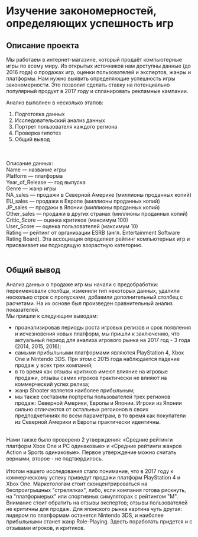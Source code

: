 
# Изучение закономерностей, определяющих успешность игр

## Описание проекта
Мы работаем в интернет-магазине, который продаёт компьютерные игры по всему миру. Из открытых источников нам доступны данные (до 2016 года) о продажах игр, оценки пользователей и экспертов, жанры и платформы. Нам нужно выявить определяющие успешность игры закономерности. Это позволит сделать ставку на потенциально популярный продукт в 2017 году и спланировать рекламные кампании. 

Анализ выполнен в несколько этапов:

1. Подготовка данных 
2. Исследовательский анализ данных 
3. Портрет пользователя каждого региона 
4. Проверка гипотез 
5. Общий вывод
<br>
<br>
Описание данных:
<br>
Name — название игры
<br>
Platform — платформа
<br>
Year_of_Release — год выпуска
<br>
Genre — жанр игры
<br>
NA_sales — продажи в Северной Америке (миллионы проданных копий)
<br>
EU_sales — продажи в Европе (миллионы проданных копий)
<br>
JP_sales — продажи в Японии (миллионы проданных копий)
<br>
Other_sales — продажи в других странах (миллионы проданных копий)
<br>
Critic_Score — оценка критиков (максимум 100)
<br>
User_Score — оценка пользователей (максимум 10)
<br>
Rating — рейтинг от организации ESRB (англ. Entertainment Software Rating Board). Эта ассоциация определяет рейтинг компьютерных игр и присваивает им подходящую возрастную категорию.
<br>
<br>

## Общий вывод

Анализ данных о продаже игр мы начали с предобработки: переименовали столбцы, изменили тип некоторых данных, удалили несколько строк с пропусками, добавили дополнительный столбец с расчетами. На их основе был произведен сравнительный анализ показателей.
<br>
Мы пришли к следующим выводам:
   - проанализировав периоды роста игровых релизов и срок появления и исчезновения новых платформ, мы пришли к заключению, что актуальный период для анализа игрового рынка на 2017 год - 3 года (2014, 2015, 2016);
   - самыми прибыльными платформами являются PlayStation 4, Xbox One и Nintendo 3DS. При этом с 2015 года наблюдается падение продаж у всех трех компаний;
   - в то время как отзывы критиков имеют влияние на игровые продажи, отзывы самих игроков практически не влияют на коммерческий успех релиза;
   - жанр Shooter является наиболее прибыльным;
   - мы также составили портреты пользователей трех регионов продаж: Северной Америки, Европы и Японии. Игроки из Японии сильно отличаются от остальных регоионов в своих предподчетиниях по всем параметрам, в то время как покупатели из Северной Америки и Европы практически идентичны.
   
<br>
Нами также было проверено 2 утверждения: «Средние рейтинги платформ Xbox One и PC одинаковые» и «Средние  рейтинги жанров Action и Sports одинаковые». Первое утверждение можно считать верными, второе  - не подтвердилось.
<br>
<br>
Итогом нашего исследования стало понимание, что в 2017 году к коммерческому успеху приведут продажи платформ PlayStation 4 и Xbox One. Маркетологам стоит сконцентрироваться на беспроигрышных "стрелялках", либо, если компания готова рискнуть, на  "платформерых" или спортивных симуляторах с рейтингом "M". Внимание стоит обратить на отзывы экспертов; отзывы пользователей не критичны для продаж.  Для японского рынка картина чуть другая: лидером по платформам останется Nintendo 3DS, и наиболее прибыльными станет жанр Role-Playing. Здесть поработать придется и с отзывами игроков, и критиков.

